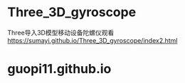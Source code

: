 # Three_3D_gyroscope
Three导入3D模型移动设备陀螺仪观看
https://sumayi.github.io/Three_3D_gyroscope/index2.html
# guopi11.github.io
